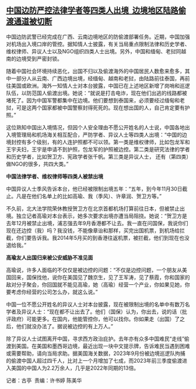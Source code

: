 <!--1708580100000-->
[中国边防严控法律学者等四类人出境  边境地区陆路偷渡通道被切断](https://www.rfa.org/mandarin/yataibaodao/renquanfazhi/gt-02222024003310.html)
------

<p><span style="font-weight: 400;">中国边防武警已经完成在广西、云南边境地区的防偷渡部署任务。近期，中国加强对机场出入境口岸的管控。据知情人士披露，有关当局重点限制法律和历史学者、维权律师、异议人士以及NGO组织四类人士出境。另外，中国和缅甸、老挝同越南的边境受到严密封锁。</span></p><p><span style="font-weight: 400;">随着中国社会环境持续恶化，出国不归以及偷渡海外的中国居民人数愈来愈多，其中一部分人从云南、广西边境出境，经缅甸、越南和老挝，由陆路前往泰国，再前往美国或欧洲。海外一知情人士对本台披露，中国已在上述地区新增了岗哨和巡逻队伍，以防范国人偷渡出境。她说：</span>“就说是打击电诈，现在他们出逃的线路都被堵死了。因为中国军警都集中在边境。他们要想到泰国来，必须要经过缅甸和老挝，可是这两个国家都被中国警察封得死死的。现在想出国的人，自己肯定要有护照。”</p><p><span style="font-weight: 400;">这位熟知中国出入境情况，但因个人安全理由不愿公开姓名的人士说，中国各地出入境管理局和机场海关相互配合，严防学者、异议人士等四类人出境：</span>“中国的边境封控有多个级别，有的人连护照都不可以领。第一类是维权律师，比如包龙军和王宇夫妇，王宇是申请不到护照，包龙军的护照被边控。第二类是研究法律的学者和历史学者，比如贺卫方、宪政学者张千帆。第三类是异议人士， 还有（第四类）做NGO的很多，共四大类。”</p><p><b>中国法律学者、维权律师等四类人被禁出境</b></p><p><span style="font-weight: 400;">中国异议人士季风告诉本台，他已经被限制出境五年：“五年，到今年11月30日截止。凡是在他们名单上的比如高瑜、我（季风）、许章润、贺卫方等。”</span></p><p><span style="font-weight: 400;">不久前，北大法学院荣休教授贺卫方在北京首都机场打算前往日本，但被禁止出境。独立记者高瑜对本台表示，她多次要求出境亦遭当局阻挠。她说：“贺卫方是去年12月被禁止出境，浦志强去年9月香港都不让去。我一直在问国保，我说你们现在还边控（我）吗？我没钱，不能像章诒和那样，买完出国机票，到机场给拦截，你们要告诉我。我2014年5月买的到香港往返机票，被拦截，他们到现在也没退给我。”</span></p><p></p><p><b>高瑜友人出国归来被公安威胁不准见面</b></p><p></p><p><span style="font-weight: 400;">高瑜说，许多人面临的不仅仅是被边控的问题：“不仅是边控问题，一个朋友从美国回来，国保找他，说你在美国见了魏京生，见了王军涛，见了蔡霞，你和国家的敌对分子聚会，你回国就不能见高瑜，她（高瑜）经营一个产业，你如果见她，你要考虑你经营的公司怎么办，就这么说。”</span></p><p><span style="font-weight: 400;">中国一位不愿公开姓名的异议人士对本台披露，现在被限制出境的名单中有数万名学者及异议人士：“现在都不让出去了。他们（国保）认为，你出去，说的话（批评政府）可能更多。在国内，他能管控你，他可以找你。你如果走（出国）了之后，他们就没办法了。据说被边控的有上万人。”</span></p><p></p><p><span style="font-weight: 400;">除了异议人士试图离开中国，寻求西方政治庇护。去年亦有众多中国难民“走线”偷渡到美国。在美国和墨西哥边境，最近出现一块中文提示牌，告诉难民当遇到困难或需要帮助，请向当局求助。据美国海关数据，2023年9月份被边境巡逻队拘捕的偷渡中国人超过四千人，比对上一个月增加了七成，而2023年前三季度偷渡进入美国的中国人为2.2万余人，几乎是2022年同期的13倍。</span></p><p></p><p><span style="font-weight: 400;">记者：古亭  责编：许书婷 陈美华 </span></p><p><br style="font-weight: 400;"/><br style="font-weight: 400;"/></p>
